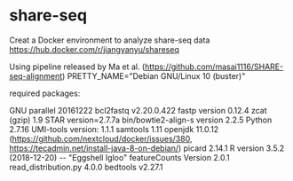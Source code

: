 # share-seq
Creat a Docker environment to analyze share-seq data
https://hub.docker.com/r/jiangyanyu/shareseq

Using pipeline released by Ma et al. (https://github.com/masai1116/SHARE-seq-alignment)
PRETTY_NAME="Debian GNU/Linux 10 (buster)"

required packages:

GNU parallel 20161222 
bcl2fastq v2.20.0.422
fastp version 0.12.4
zcat (gzip) 1.9
STAR version=2.7.7a
bin/bowtie2-align-s version 2.2.5
Python 2.7.16
UMI-tools version: 1.1.1
samtools 1.11
openjdk 11.0.12 (https://github.com/nextcloud/docker/issues/380, https://tecadmin.net/install-java-8-on-debian/)
picard 2.14.1
R version 3.5.2 (2018-12-20) -- "Eggshell Igloo"
featureCounts Version 2.0.1
read_distribution.py 4.0.0
bedtools v2.27.1
